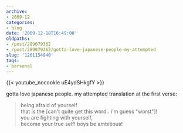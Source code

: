 ```yaml
---
archive:
- 2009-12
categories:
- blog
date: '2009-12-18T16:49:00'
oldpaths:
- /post/289079362
- /post/289079362/gotta-love-japanese-people-my-attempted
slug: '1261154940'
tags:
- personal
---
```


{{< youtube_nocookie uE4ydSHkgfY >}}

gotta love japanese people. my attempted translation at the first verse:

> being afraid of yourself  
> that is the \[can't quite get this word.. i'm guess "worst"\]!  
> you are fighting with yourself,  
> become your true self! 
> boys be ambitious!


